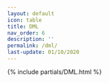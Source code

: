 ```yaml
---
layout: default
icon: table
title: DML 
nav_order: 6
description: ''
permalink: /dml/
last-update: 01/10/2020
---
```


{% include partials/DML.html %}